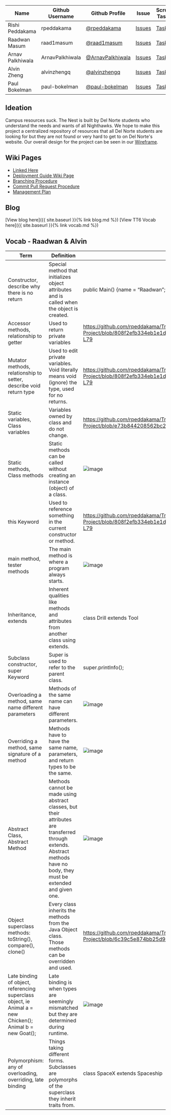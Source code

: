| Name             | Github Username | Github Profile                                         | Issue                                                                                     | Scrum Tasks                                                                                                      | Journals                                                                                                    | Commits                                                                                   |
| ---------------- | --------------- | ------------------------------------------------------ | ----------------------------------------------------------------------------------------- | ---------------------------------------------------------------------------------------------------------------- | ----------------------------------------------------------------------------------------------------------- | ----------------------------------------------------------------------------------------- |
| Rishi Peddakama  | rpeddakama      | [@rpeddakama](https://github.com/rpeddakama)           | [Issues](https://github.com/rpeddakama/Tri-2-CSA-Project/issues/assigned/rpeddakama)      | [Tasks](https://github.com/rpeddakama/Tri-2-CSA-Project/projects/1?card_filter_query=assignee%3Arpeddakama)      | [Journal](https://docs.google.com/document/d/1vxzWnE3vU9BzimUlZjcTz79fNOBTLcT7G4B1LLMhNEw/edit?usp=sharing) | [Commits](https://github.com/rpeddakama/Tri-2-CSA-Project/commits?author=rpeddakama)      |
| Raadwan Masum    | raad1masum      | [@raad1masum](https://github.com/raad1masum)           | [Issues](https://github.com/rpeddakama/Tri-2-CSA-Project/issues/assigned/raad1masum)      | [Tasks](https://github.com/rpeddakama/Tri-2-CSA-Project/projects/1?card_filter_query=assignee%3Araad1masum)      | [Journal](https://docs.google.com/document/d/1XdgObYAPpPuwJi6Kvq3mPO6OQn05WOdcwZ73aTua7e8/edit?usp=sharing) | [Commits](https://github.com/rpeddakama/Tri-2-CSA-Project/commits?author=raad1masum)      |
| Arnav Palkhiwala | ArnavPalkhiwala | [@ArnavPalkhiwala](https://github.com/ArnavPalkhiwala) | [Issues](https://github.com/rpeddakama/Tri-2-CSA-Project/issues/assigned/ArnavPalkhiwala) | [Tasks](https://github.com/rpeddakama/Tri-2-CSA-Project/projects/1?card_filter_query=assignee%3AArnavPalkhiwala) | [Journal](https://docs.google.com/document/d/1AK-Ri786nF8B7l2KveAWyUsA_whhBFCN9nLohUo_6_Q/edit?usp=sharing) | [Commits](https://github.com/rpeddakama/Tri-2-CSA-Project/commits?author=ArnavPalkhiwala) |
| Alvin Zheng      | alvinzhengq     | [@alvinzhengq](https://github.com/alvinzhengq)         | [Issues](https://github.com/rpeddakama/Tri-2-CSA-Project/issues/assigned/alvinzhengq)     | [Tasks](https://github.com/rpeddakama/Tri-2-CSA-Project/projects/1?card_filter_query=assignee%3Aalvinzhengq)     | [TODO]()                                                                                                    | [Commits](https://github.com/rpeddakama/Tri-2-CSA-Project/commits?author=alvinzhengq)     |
| Paul Bokelman    | paul-bokelman   | [@paul-bokelman](https://github.com/paul-bokelman)     | [Issues](https://github.com/rpeddakama/Tri-2-CSA-Project/issues/assigned/paul-bokelman)   | [Tasks](https://github.com/rpeddakama/Tri-2-CSA-Project/projects/1?card_filter_query=assignee%3APaul-Bokelman)   | [TODO]()                                                                                                    | [Commits](https://github.com/rpeddakama/Tri-2-CSA-Project/commits?author=paul-bokelman)   |

## Ideation

Campus resources suck. The Nest is built by Del Norte students who understand the needs and wants of all Nighthawks. We hope to make this project a centralized repository of resources that all Del Norte students are looking for but they are not found or very hard to get to on Del Norte's website. Our overall design for the project can be seen in our [Wireframe](https://www.figma.com/file/MXRw08pdG3NeZhkbbfcwWg/Website?node-id=0%3A1).

## Wiki Pages

- [Linked Here](https://docs.google.com/document/d/1o2t9mfTEV6JXODErKaMG_Cecv9VgEi5BkTt7QeLzkR4/edit)
- [Deployment Guide Wiki Page](https://github.com/rpeddakama/Tri-2-CSA-Project/wiki/Deployment-Guide)
- [Branching Procedure](https://github.com/rpeddakama/Tri-2-CSA-Project/wiki/Branching-Procedure)
- [Commit Pull Request Procedure](https://github.com/rpeddakama/Tri-2-CSA-Project/wiki/Commit-Pull-Request-Procedure)
- [Management Plan](https://github.com/rpeddakama/Tri-2-CSA-Project/wiki/Management-Plan)

## Blog

[View blog here]({{ site.baseurl }}{% link blog.md %})
[View TT6 Vocab here]({{ site.baseurl }}{% link vocab.md %})

## Vocab - Raadwan & Alvin

| Term                                                                                                       | Definition                                                                                                                                                               | Example                                                                                                                                                                  |
| ---------------------------------------------------------------------------------------------------------- | ------------------------------------------------------------------------------------------------------------------------------------------------------------------------ | ------------------------------------------------------------------------------------------------------------------------------------------------------------------------ |
| Constructor, describe why there is no return                                                               | Special method that initializes object attributes and is called when the object is created.                                                                              | public Main() {name = “Raadwan”; }                                                                                                                                       |
| Accessor methods, relationship to getter                                                                   | Used to return private variables                                                                                                                                         | https://github.com/rpeddakama/Tri-2-CSA-Project/blob/808f2efb334eb1e1d4cb67f717e3bb590a2daa18/src/main/java/com/example/sping_portfolio/controllers/Raadwan.java#L65-L79 |
| Mutator methods, relationship to setter, describe void return type                                         | Used to edit private variables. Void literally means void (ignore) the type, used for no returns.                                                                        | https://github.com/rpeddakama/Tri-2-CSA-Project/blob/808f2efb334eb1e1d4cb67f717e3bb590a2daa18/src/main/java/com/example/sping_portfolio/controllers/Raadwan.java#L77-L79 | 
| Static variables, Class variables                                                                          | Variables owned by class and do not change.                                                                                                                              | https://github.com/rpeddakama/Tri-2-CSA-Project/blob/e73b844208562bc261caad1ab87970d5a519a10e/src/main/java/com/example/sping_portfolio/controllers/Rishi.java#L19       | 
| Static methods, Class methods                                                                              | Static methods can be called without creating an instance (object) of a class.                                                                                           | ![image](https://user-images.githubusercontent.com/39575185/150364242-18c3f980-6ae0-4e49-8664-6a36506c0ee1.png) |
| this Keyword                                                                                               | Used to reference something in the current constructor or method.                                                                                                        | https://github.com/rpeddakama/Tri-2-CSA-Project/blob/808f2efb334eb1e1d4cb67f717e3bb590a2daa18/src/main/java/com/example/sping_portfolio/controllers/Raadwan.java#L65-L79 | 
| main method, tester methods                                                                                | The main method is where a program always starts.                                                                                                                        | ![image](https://user-images.githubusercontent.com/39575185/150364863-4d0c50e4-afb9-4456-9fb8-a25533542f6c.png) | 
| Inheritance, extends                                                                                       | Inherent qualities like methods and attributes from another class using extends.                                                                                         | class Drill extends Tool                                                                                                                                                 | 
| Subclass constructor, super Keyword                                                                        | Super is used to refer to the parent class.                                                                                                                              | super.printInfo();                                                                                                                                                       | 
| Overloading a method, same name different parameters                                                       | Methods of the same name can have different parameters.                                                                                                                  | ![image](https://user-images.githubusercontent.com/39575185/150364969-7c9325ce-d0f5-4419-9ec9-9f665a1ec4a6.png) | 
| Overriding a method, same signature of a method                                                            | Methods have to have the same name, parameters, and return types to be the same.                                                                                         | ![image](https://user-images.githubusercontent.com/39575185/150365041-9752ad1c-4a0c-4861-a4f3-39189a203725.png) | 
| Abstract Class, Abstract Method                                                                            | Methods cannot be made using abstract classes, but their attributes are transferred through extends. Abstract methods have no body, they must be extended and given one. | ![image](https://user-images.githubusercontent.com/39575185/150365095-125d5f80-8b96-4623-a7f7-898343f9ecf2.png) |
| Object superclass methods: toString(), compare(), clone()                                                  | Every class inherits the methods from the Java Object class. Those methods can be overridden and used.                                                                   | https://github.com/rpeddakama/Tri-2-CSA-Project/blob/6c39c5e874bb25d9419228cfa929d6ff6b32d688/src/main/java/com/example/util/LightSequence.java#L9-L11                   |
| Late binding of object, referencing superclass object, ie Animal a = new Chicken(); Animal b = new Goat(); | Late binding is when types are seemingly mismatched but they are determined during runtime.                                                                              | ![image](https://user-images.githubusercontent.com/39575185/150365181-a1b2e91c-5087-483f-bc37-635c081e7e76.png) | 
| Polymorphism: any of overloading, overriding, late binding                                                 | Things taking different forms. Subclasses are polymorphs of the superclass they inherit traits from.                                                                     | class SpaceX extends Spaceship                                                                                                                                           | 
